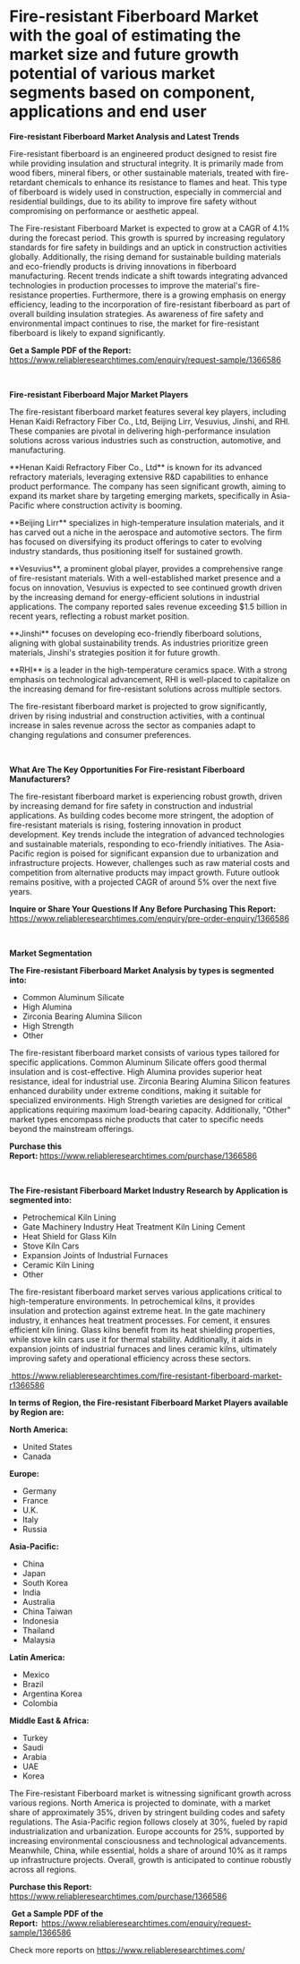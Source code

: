 <p><h1>Fire-resistant Fiberboard Market with the goal of estimating the market size and future growth potential of various market segments based on component, applications and end user</h1></p><p><strong>Fire-resistant Fiberboard Market Analysis and Latest Trends</strong></p>
<p><p>Fire-resistant fiberboard is an engineered product designed to resist fire while providing insulation and structural integrity. It is primarily made from wood fibers, mineral fibers, or other sustainable materials, treated with fire-retardant chemicals to enhance its resistance to flames and heat. This type of fiberboard is widely used in construction, especially in commercial and residential buildings, due to its ability to improve fire safety without compromising on performance or aesthetic appeal.</p><p>The Fire-resistant Fiberboard Market is expected to grow at a CAGR of 4.1% during the forecast period. This growth is spurred by increasing regulatory standards for fire safety in buildings and an uptick in construction activities globally. Additionally, the rising demand for sustainable building materials and eco-friendly products is driving innovations in fiberboard manufacturing. Recent trends indicate a shift towards integrating advanced technologies in production processes to improve the material's fire-resistance properties. Furthermore, there is a growing emphasis on energy efficiency, leading to the incorporation of fire-resistant fiberboard as part of overall building insulation strategies. As awareness of fire safety and environmental impact continues to rise, the market for fire-resistant fiberboard is likely to expand significantly.</p></p>
<p><strong>Get a Sample PDF of the Report:&nbsp;</strong> <a href="https://www.reliableresearchtimes.com/enquiry/request-sample/1366586?utm_campaign=2009&utm_medium=2&utm_source=Github&utm_content=ia&utm_term=22032025&utm_id=fire-resistant-fiberboard">https://www.reliableresearchtimes.com/enquiry/request-sample/1366586</a></p>
<p>&nbsp;</p>
<p><strong>Fire-resistant Fiberboard Major Market Players</strong></p>
<p><p>The fire-resistant fiberboard market features several key players, including Henan Kaidi Refractory Fiber Co., Ltd, Beijing Lirr, Vesuvius, Jinshi, and RHI. These companies are pivotal in delivering high-performance insulation solutions across various industries such as construction, automotive, and manufacturing.</p><p>**Henan Kaidi Refractory Fiber Co., Ltd** is known for its advanced refractory materials, leveraging extensive R&D capabilities to enhance product performance. The company has seen significant growth, aiming to expand its market share by targeting emerging markets, specifically in Asia-Pacific where construction activity is booming.</p><p>**Beijing Lirr** specializes in high-temperature insulation materials, and it has carved out a niche in the aerospace and automotive sectors. The firm has focused on diversifying its product offerings to cater to evolving industry standards, thus positioning itself for sustained growth.</p><p>**Vesuvius**, a prominent global player, provides a comprehensive range of fire-resistant materials. With a well-established market presence and a focus on innovation, Vesuvius is expected to see continued growth driven by the increasing demand for energy-efficient solutions in industrial applications. The company reported sales revenue exceeding $1.5 billion in recent years, reflecting a robust market position.</p><p>**Jinshi** focuses on developing eco-friendly fiberboard solutions, aligning with global sustainability trends. As industries prioritize green materials, Jinshi's strategies position it for future growth.</p><p>**RHI** is a leader in the high-temperature ceramics space. With a strong emphasis on technological advancement, RHI is well-placed to capitalize on the increasing demand for fire-resistant solutions across multiple sectors.</p><p>The fire-resistant fiberboard market is projected to grow significantly, driven by rising industrial and construction activities, with a continual increase in sales revenue across the sector as companies adapt to changing regulations and consumer preferences.</p></p>
<p>&nbsp;</p>
<p><strong>What Are The Key Opportunities For Fire-resistant Fiberboard Manufacturers?</strong></p>
<p><p>The fire-resistant fiberboard market is experiencing robust growth, driven by increasing demand for fire safety in construction and industrial applications. As building codes become more stringent, the adoption of fire-resistant materials is rising, fostering innovation in product development. Key trends include the integration of advanced technologies and sustainable materials, responding to eco-friendly initiatives. The Asia-Pacific region is poised for significant expansion due to urbanization and infrastructure projects. However, challenges such as raw material costs and competition from alternative products may impact growth. Future outlook remains positive, with a projected CAGR of around 5% over the next five years.</p></p>
<p><strong>Inquire or Share Your Questions If Any Before Purchasing This Report:</strong> <a href="https://www.reliableresearchtimes.com/enquiry/pre-order-enquiry/1366586?utm_campaign=2009&utm_medium=2&utm_source=Github&utm_content=ia&utm_term=22032025&utm_id=fire-resistant-fiberboard">https://www.reliableresearchtimes.com/enquiry/pre-order-enquiry/1366586</a></p>
<p>&nbsp;</p>
<p><strong>Market Segmentation</strong></p>
<p><strong>The Fire-resistant Fiberboard Market Analysis by types is segmented into:</strong></p>
<p><ul><li>Common Aluminum Silicate</li><li>High Alumina</li><li>Zirconia Bearing Alumina Silicon</li><li>High Strength</li><li>Other</li></ul></p>
<p><p>The fire-resistant fiberboard market consists of various types tailored for specific applications. Common Aluminum Silicate offers good thermal insulation and is cost-effective. High Alumina provides superior heat resistance, ideal for industrial use. Zirconia Bearing Alumina Silicon features enhanced durability under extreme conditions, making it suitable for specialized environments. High Strength varieties are designed for critical applications requiring maximum load-bearing capacity. Additionally, "Other" market types encompass niche products that cater to specific needs beyond the mainstream offerings.</p></p>
<p><strong>Purchase this Report:&nbsp;</strong><a href="https://www.reliableresearchtimes.com/purchase/1366586?utm_campaign=2009&utm_medium=2&utm_source=Github&utm_content=ia&utm_term=22032025&utm_id=fire-resistant-fiberboard">https://www.reliableresearchtimes.com/purchase/1366586</a></p>
<p>&nbsp;</p>
<p><strong>The Fire-resistant Fiberboard Market Industry Research by Application is segmented into:</strong></p>
<p><ul><li>Petrochemical Kiln Lining</li><li>Gate Machinery Industry Heat Treatment Kiln Lining Cement</li><li>Heat Shield for Glass Kiln</li><li>Stove Kiln Cars</li><li>Expansion Joints of Industrial Furnaces</li><li>Ceramic Kiln Lining</li><li>Other</li></ul></p>
<p><p>The fire-resistant fiberboard market serves various applications critical to high-temperature environments. In petrochemical kilns, it provides insulation and protection against extreme heat. In the gate machinery industry, it enhances heat treatment processes. For cement, it ensures efficient kiln lining. Glass kilns benefit from its heat shielding properties, while stove kiln cars use it for thermal stability. Additionally, it aids in expansion joints of industrial furnaces and lines ceramic kilns, ultimately improving safety and operational efficiency across these sectors.</p></p>
<p><a href="https://www.reliableresearchtimes.com/fire-resistant-fiberboard-market-r1366586?utm_campaign=2009&utm_medium=2&utm_source=Github&utm_content=ia&utm_term=22032025&utm_id=fire-resistant-fiberboard">&nbsp;https://www.reliableresearchtimes.com/fire-resistant-fiberboard-market-r1366586</a></p>
<p><strong>In terms of Region, the Fire-resistant Fiberboard Market Players available by Region are:</strong></p>
<p>
    <p> <strong> North America: </strong>
        <ul>
            <li>United States</li>
            <li>Canada</li>
        </ul>
        </p> 
    <p> <strong> Europe: </strong>
        <ul>
            <li>Germany</li>
            <li>France</li>
            <li>U.K.</li>
            <li>Italy</li>
            <li>Russia</li>
        </ul>
        </p> 
    <p> <strong> Asia-Pacific: </strong>
        <ul>
            <li>China</li>
            <li>Japan</li>
            <li>South Korea</li>
            <li>India</li>
            <li>Australia</li>
            <li>China Taiwan</li>
            <li>Indonesia</li>
            <li>Thailand</li>
            <li>Malaysia</li>
        </ul>
        </p> 
    <p> <strong> Latin America: </strong>
        <ul>
            <li>Mexico</li>
            <li>Brazil</li>
            <li>Argentina Korea</li>
            <li>Colombia</li>
        </ul>
        </p> 
    <p> <strong> Middle East & Africa: </strong>
        <ul>
            <li>Turkey</li>
            <li>Saudi</li>
            <li>Arabia</li>
            <li>UAE</li>
            <li>Korea</li>
        </ul>
    </p>
    </p>
<p><p>The Fire-resistant Fiberboard market is witnessing significant growth across various regions. North America is projected to dominate, with a market share of approximately 35%, driven by stringent building codes and safety regulations. The Asia-Pacific region follows closely at 30%, fueled by rapid industrialization and urbanization. Europe accounts for 25%, supported by increasing environmental consciousness and technological advancements. Meanwhile, China, while essential, holds a share of around 10% as it ramps up infrastructure projects. Overall, growth is anticipated to continue robustly across all regions.</p></p>
<p><strong>Purchase this Report: </strong><a href="https://www.reliableresearchtimes.com/purchase/1366586?utm_campaign=2009&utm_medium=2&utm_source=Github&utm_content=ia&utm_term=22032025&utm_id=fire-resistant-fiberboard">https://www.reliableresearchtimes.com/purchase/1366586</a></p>
<p>&nbsp;<strong>Get a Sample PDF of the Report:&nbsp;&nbsp;</strong><a href="https://www.reliableresearchtimes.com/enquiry/request-sample/1366586?utm_campaign=2009&utm_medium=2&utm_source=Github&utm_content=ia&utm_term=22032025&utm_id=fire-resistant-fiberboard">https://www.reliableresearchtimes.com/enquiry/request-sample/1366586</a></p>
<p><strong></strong></p>
<p>Check more reports on <a href="https://www.reliableresearchtimes.com/?utm_campaign=2009&utm_medium=2&utm_source=Github&utm_content=ia&utm_term=22032025&utm_id=fire-resistant-fiberboard">https://www.reliableresearchtimes.com/</a></p>